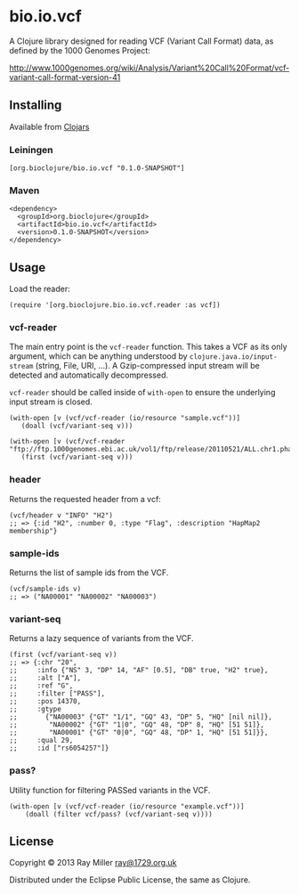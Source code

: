 # bio.io.vcf

A Clojure library designed for reading VCF (Variant Call Format) data,
as defined by the 1000 Genomes Project:

http://www.1000genomes.org/wiki/Analysis/Variant%20Call%20Format/vcf-variant-call-format-version-41

## Installing

Available from [Clojars](https://clojars.org/org.bioclojure/bio.io.vcf)

### Leiningen

    [org.bioclojure/bio.io.vcf "0.1.0-SNAPSHOT"]

### Maven

    <dependency>
      <groupId>org.bioclojure</groupId>
      <artifactId>bio.io.vcf</artifactId>
      <version>0.1.0-SNAPSHOT</version>
    </dependency>

## Usage

Load the reader:

    (require '[org.bioclojure.bio.io.vcf.reader :as vcf])

### vcf-reader

The main entry point is the `vcf-reader` function. This takes a VCF as
its only argument, which can be anything understood by
`clojure.java.io/input-stream` (string, File, URI, ...). A
Gzip-compressed input stream will be detected and automatically
decompressed.

`vcf-reader` should be called inside of `with-open` to ensure the
underlying input stream is closed.

    (with-open [v (vcf/vcf-reader (io/resource "sample.vcf"))]
       (doall (vcf/variant-seq v)))

    (with-open [v (vcf/vcf-reader "ftp://ftp.1000genomes.ebi.ac.uk/vol1/ftp/release/20110521/ALL.chr1.phase1_release_v3.20101123.snps_indels_svs.genotypes.vcf.gz")] 
       (first (vcf/variant-seq v)))

### header

Returns the requested header from a vcf:

    (vcf/header v "INFO" "H2")
    ;; => {:id "H2", :number 0, :type "Flag", :description "HapMap2 membership"}
    
### sample-ids  

Returns the list of sample ids from the VCF.

    (vcf/sample-ids v)
    ;; => ("NA00001" "NA00002" "NA00003")

### variant-seq

Returns a lazy sequence of variants from the VCF.

    (first (vcf/variant-seq v))
    ;; => {:chr "20",
    ;;     :info {"NS" 3, "DP" 14, "AF" [0.5], "DB" true, "H2" true},
    ;;     :alt ["A"],
    ;;     :ref "G",
    ;;     :filter ["PASS"],
    ;;     :pos 14370,
    ;;     :gtype
    ;;       {"NA00003" {"GT" "1/1", "GQ" 43, "DP" 5, "HQ" [nil nil]},
    ;;        "NA00002" {"GT" "1|0", "GQ" 48, "DP" 8, "HQ" [51 51]},
    ;;        "NA00001" {"GT" "0|0", "GQ" 48, "DP" 1, "HQ" [51 51]}},
    ;;     :qual 29,
    ;;     :id ["rs6054257"]}

### pass? 

Utility function for filtering PASSed variants in the VCF.

    (with-open [v (vcf/vcf-reader (io/resource "example.vcf"))]
        (doall (filter vcf/pass? (vcf/variant-seq v))))

## License

Copyright © 2013 Ray Miller <ray@1729.org.uk>

Distributed under the Eclipse Public License, the same as Clojure.